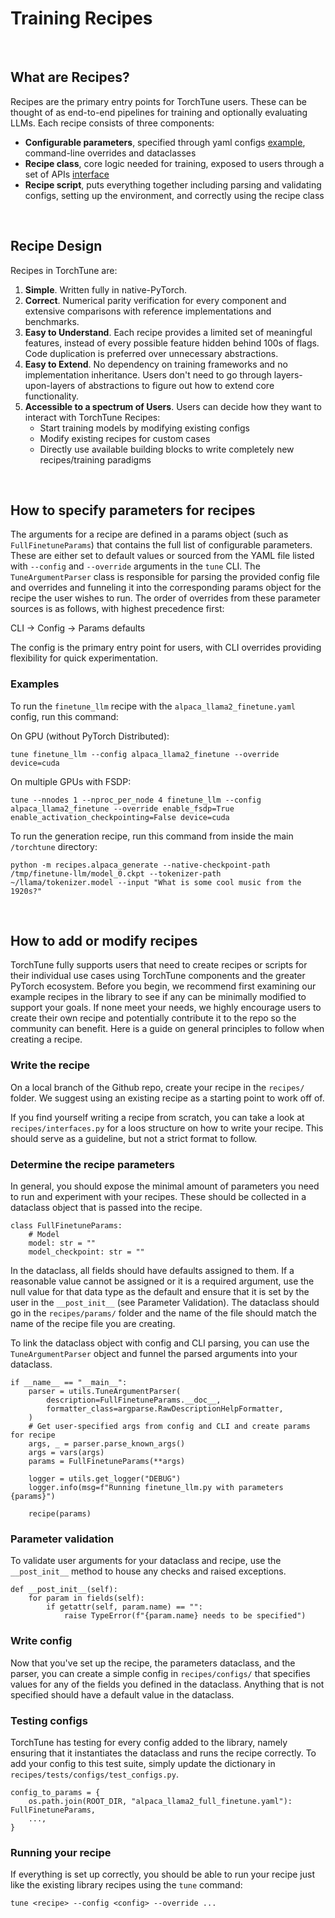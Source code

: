 # Training Recipes

&nbsp;

## What are Recipes?

Recipes are the primary entry points for TorchTune users. These can be thought of as end-to-end pipelines for training and optionally evaluating LLMs. Each recipe consists of three components:

- **Configurable parameters**, specified through yaml configs [example](https://github.com/pytorch-labs/torchtune/blob/main/recipes/configs/alpaca_llama2_full_finetune.yaml), command-line overrides and dataclasses
- **Recipe class**, core logic needed for training, exposed to users through a set of APIs [interface](https://github.com/pytorch-labs/torchtune/blob/main/recipes/interfaces.py)
- **Recipe script**, puts everything together including parsing and validating configs, setting up the environment, and correctly using the recipe class

&nbsp;

## Recipe Design

Recipes in TorchTune are:

1. **Simple**. Written fully in native-PyTorch.
2. **Correct**. Numerical parity verification for every component and extensive comparisons with reference implementations and benchmarks.
3. **Easy to Understand**. Each recipe provides a limited set of meaningful features, instead of every possible feature hidden behind 100s of flags. Code duplication is preferred over unnecessary abstractions.
4. **Easy to Extend**. No dependency on training frameworks and no implementation inheritance. Users don't need to go through layers-upon-layers of abstractions to figure out how to extend core functionality.
5. **Accessible to a spectrum of Users**. Users can decide how they want to interact with TorchTune Recipes:
    - Start training models by modifying existing configs
    - Modify existing recipes for custom cases
    - Directly use available building blocks to write completely new recipes/training paradigms

&nbsp;

## How to specify parameters for recipes

The arguments for a recipe are defined in a params object (such as `FullFinetuneParams`) that contains the full list of configurable parameters. These are either set to default values or sourced from the YAML file listed with `--config` and `--override` arguments in the `tune` CLI. The `TuneArgumentParser` class is responsible for parsing the provided config file and overrides and funneling it into the corresponding params object for the recipe the user wishes to run. The order of overrides from these parameter sources is as follows, with highest precedence first:

CLI &rarr; Config &rarr; Params defaults

The config is the primary entry point for users, with CLI overrides providing flexibility for quick experimentation.

### Examples

To run the `finetune_llm` recipe with the `alpaca_llama2_finetune.yaml` config, run this command:

On GPU (without PyTorch Distributed):
```
tune finetune_llm --config alpaca_llama2_finetune --override device=cuda
```

On multiple GPUs with FSDP:
```
tune --nnodes 1 --nproc_per_node 4 finetune_llm --config alpaca_llama2_finetune --override enable_fsdp=True enable_activation_checkpointing=False device=cuda
```

To run the generation recipe, run this command from inside the main `/torchtune` directory:
```
python -m recipes.alpaca_generate --native-checkpoint-path /tmp/finetune-llm/model_0.ckpt --tokenizer-path ~/llama/tokenizer.model --input "What is some cool music from the 1920s?"
```

&nbsp;

## How to add or modify recipes
TorchTune fully supports users that need to create recipes or scripts for their individual use cases using TorchTune components and the greater PyTorch ecosystem. Before you begin, we recommend first examining our example recipes in the library to see if any can be minimally modified to support your goals. If none meet your needs, we highly encourage users to create their own recipe and potentially contribute it to the repo so the community can benefit. Here is a guide on general principles to follow when creating a recipe.

### Write the recipe
On a local branch of the Github repo, create your recipe in the `recipes/` folder. We suggest using an existing recipe as a starting point to work off of.

If you find yourself writing a recipe from scratch, you can take a look at `recipes/interfaces.py` for a loos structure on how to write your recipe. This should serve as a guideline, but not a strict format to follow.

### Determine the recipe parameters
In general, you should expose the minimal amount of parameters you need to run and experiment with your recipes. These should be collected in a dataclass object that is passed into the recipe.
```
class FullFinetuneParams:
    # Model
    model: str = ""
    model_checkpoint: str = ""
```
In the dataclass, all fields should have defaults assigned to them. If a reasonable value cannot be assigned or it is a required argument, use the null value for that data type as the default and ensure that it is set by the user in the `__post_init__` (see Parameter Validation). The dataclass should go in the `recipes/params/` folder and the name of the file should match the name of the recipe file you are creating.

To link the dataclass object with config and CLI parsing, you can use the `TuneArgumentParser` object and funnel the parsed arguments into your dataclass.
```
if __name__ == "__main__":
    parser = utils.TuneArgumentParser(
        description=FullFinetuneParams.__doc__,
        formatter_class=argparse.RawDescriptionHelpFormatter,
    )
    # Get user-specified args from config and CLI and create params for recipe
    args, _ = parser.parse_known_args()
    args = vars(args)
    params = FullFinetuneParams(**args)

    logger = utils.get_logger("DEBUG")
    logger.info(msg=f"Running finetune_llm.py with parameters {params}")

    recipe(params)
```

### Parameter validation
To validate user arguments for your dataclass and recipe, use the `__post_init__` method to house any checks and raised exceptions.
```
def __post_init__(self):
    for param in fields(self):
        if getattr(self, param.name) == "":
            raise TypeError(f"{param.name} needs to be specified")
```

### Write config
Now that you've set up the recipe, the parameters dataclass, and the parser, you can create a simple config in `recipes/configs/` that specifies values for any of the fields you defined in the dataclass. Anything that is not specified should have a default value in the dataclass.

### Testing configs
TorchTune has testing for every config added to the library, namely ensuring that it instantiates the dataclass and runs the recipe correctly. To add your config to this test suite, simply update the dictionary in `recipes/tests/configs/test_configs.py`.
```
config_to_params = {
    os.path.join(ROOT_DIR, "alpaca_llama2_full_finetune.yaml"): FullFinetuneParams,
    ...,
}
```

### Running your recipe
If everything is set up correctly, you should be able to run your recipe just like the existing library recipes using the `tune` command:
```
tune <recipe> --config <config> --override ...
```
